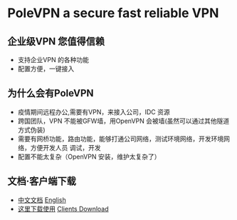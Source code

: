 # PoleVPN a secure fast reliable VPN

## 企业级VPN 您值得信赖
* 支持企业VPN 的各种功能
* 配置方便，一键接入
## 为什么会有PoleVPN
* 疫情期间远程办公,需要有VPN，来接入公司，IDC 资源
* 跨国团队，VPN 不能被GFW墙，用OpenVPN 会被墙(虽然可以通过其他隧道方式伪装)
* 需要有网桥功能，路由功能，能够打通公司网络，测试环境网络，开发环境网络，方便开发人员 调试，开发
* 配置不能太复杂（OpenVPN 安装，维护太复杂了）

## 文档·客户端下载
* [中文文档](https://www.polevpn.com/docs) [English](https://www.polevpn.com/docs)
* [这里下载使用](https://www.polevpn.com/index-zh.html#download) [Clients Download](https://www.polevpn.com/index.html#download)
